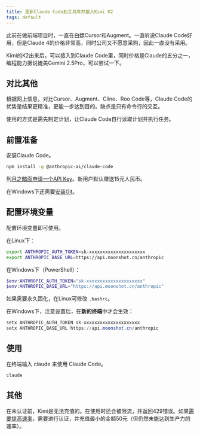 ```yaml
---
title: 更新Claude Code到工具库并接入Kimi K2
tags: default
---
```


此前在做前端项目时，一直在白嫖Cursor和Augment。一直听说Claude Code好用，但是Claude 4的价格非常高，同时公司又不愿意采购，因此一直没有采用。

Kimi的K2出来后，可以接入到Claude Code里，同时价格是Claude的五分之一，编程能力据说媲美Gemini 2.5Pro，可以尝试一下。

## 对比其他

根据网上信息，对比Cursor、Augment、Cline、Roo Code等，Claude Code的优势是结果更精准，更能一步达到目的。缺点是只有命令行的交互。

使用的方式是需先制定计划，让Claude Code自行读取计划并执行任务。


## 前置准备

安装Claude Code。

```bash
npm install -g @anthropic-ai/claude-code
```

到[月之暗面申请一个API Key](https://platform.moonshot.cn/console/api-keys)。新用户默认赠送15元人民币。

在Windows下还需要[安装Git](https://git-scm.com/downloads/win)。


## 配置环境变量

配置环境变量即可使用。

在Linux下：

```bash
export ANTHROPIC_AUTH_TOKEN=sk-xxxxxxxxxxxxxxxxxxxxx
export ANTHROPIC_BASE_URL=https://api.moonshot.cn/anthropic
```

在Windows下（PowerShell）：
```powershell
$env:ANTHROPIC_AUTH_TOKEN="sk-xxxxxxxxxxxxxxxxxxxxx"
$env:ANTHROPIC_BASE_URL="https://api.moonshot.cn/anthropic"
```

如果需要永久固化，在Linux可修改 `.bashrc`。

在Windows下，注意设置后，在**新的终端**中才会生效：
```powershell
setx ANTHROPIC_AUTH_TOKEN sk-xxxxxxxxxxxxxxxxxxxxx
setx ANTHROPIC_BASE_URL https://api.moonshot.cn/anthropic
```

## 使用

在终端输入 claude 来使用 Claude Code。

```bash
claude
```

## 其他

在未认证前，Kimi是无法充值的。在使用时还会被限流，并返回429错误。如果[需要提高速率](https://platform.moonshot.cn/docs/pricing/limits#%E9%99%90%E9%80%9F%E6%A6%82%E5%BF%B5%E8%A7%A3%E9%87%8A)，需要进行认证，并充值最小的金额50元（但仍然未能达到生产力的速率）。
